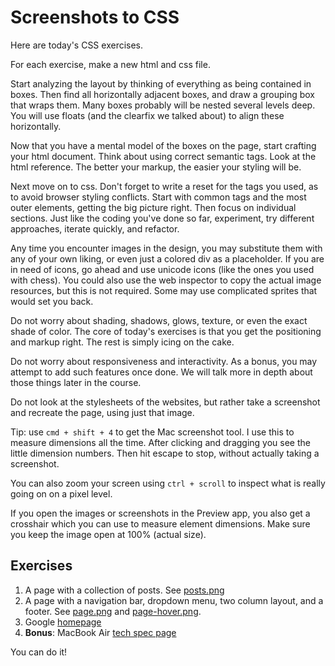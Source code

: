 # Screenshots to CSS

Here are today's CSS exercises.

For each exercise, make a new html and css file.

Start analyzing the layout by thinking of everything as being
contained in boxes. Then find all horizontally adjacent boxes, and
draw a grouping box that wraps them. Many boxes probably will be
nested several levels deep. You will use floats (and the clearfix we
talked about) to align these horizontally.

Now that you have a mental model of the boxes on the page, start
crafting your html document. Think about using correct semantic tags.
Look at the html reference. The better your markup, the easier your
styling will be.

Next move on to css. Don't forget to write a reset for the tags you
used, as to avoid browser styling conflicts. Start with common tags
and the most outer elements, getting the big picture right. Then focus
on individual sections. Just like the coding you've done so far,
experiment, try different approaches, iterate quickly, and refactor.

Any time you encounter images in the design, you may substitute them
with any of your own liking, or even just a colored div as a
placeholder. If you are in need of icons, go ahead and use unicode
icons (like the ones you used with chess). You could also use the web
inspector to copy the actual image resources, but this is not
required. Some may use complicated sprites that would set you back.

Do not worry about shading, shadows, glows, texture, or even the exact
shade of color. The core of today's exercises is that you get the
positioning and markup right. The rest is simply icing on the cake.

Do not worry about responsiveness and interactivity. As a bonus, you
may attempt to add such features once done. We will talk more in depth
about those things later in the course.

Do not look at the stylesheets of the websites, but rather take a
screenshot and recreate the page, using just that image.

Tip: use `cmd + shift + 4` to get the Mac screenshot tool. I use this
to measure dimensions all the time. After clicking and dragging you
see the little dimension numbers. Then hit escape to stop, without
actually taking a screenshot.

You can also zoom your screen using `ctrl + scroll` to inspect what is
really going on on a pixel level.

If you open the images or screenshots in the Preview app, you also get
a crosshair which you can use to measure element dimensions. Make sure
you keep the image open at 100% (actual size).

## Exercises

1. A page with a collection of posts. See [posts.png][posts-png]
2. A page with a navigation bar, dropdown menu, two column layout, and
   a footer. See [page.png][page-png] and
   [page-hover.png][page-hover-png].
3. Google [homepage](http://www.google.com)
4. **Bonus**: MacBook Air [tech spec page](http://www.apple.com/macbook-air/specs.html)

You can do it!

[posts-png]: ../w6d2/images/posts.png?raw=true
[page-png]: ../w6d2/images/page.png?raw=true
[page-hover-png]: ../w6d2/images/page-hover.png?raw=true
